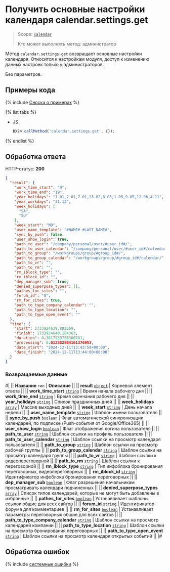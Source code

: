 # Получить основные настройки календаря calendar.settings.get

> Scope: [`calendar`](../scopes/permissions.md)
>
> Кто может выполнять метод: администратор

Метод `calendar.settings.get` возвращает основные настройки календаря. Относится к настройкам модуля, доступ к изменению данных настроек только у администраторов.

Без параметров.

## Примеры кода

{% include [Сноска о примерах](../../_includes/examples.md) %}

{% list tabs %}

- JS

    ```js
    BX24.callMethod('calendar.settings.get', {});
    ```

{% endlist %}

## Обработка ответа

HTTP-статус: **200**

```json
{
  "result": {
    "work_time_start": "9",
    "work_time_end": "19",
    "year_holidays": "1.01,2.01,7.01,23.02,8.03,1.05,9.05,12.06,4.11",
    "year_workdays": "31.12",
    "week_holidays": [
      "SA",
      "SU"
    ],
    "week_start": "MO",
    "user_name_template": "#NAME# #LAST_NAME#",
    "sync_by_push": false,
    "user_show_login": true,
    "path_to_user": "/company/personal/user/#user_id#/",
    "path_to_user_calendar": "/company/personal/user/#user_id#/calendar/",
    "path_to_group": "/workgroups/group/#group_id#/",
    "path_to_group_calendar": "/workgroups/group/#group_id#/calendar/",
    "path_to_vr": "",
    "path_to_rm": "",
    "rm_iblock_type": "",
    "rm_iblock_id": "",
    "dep_manager_sub": true,
    "denied_superpose_types": [],
    "pathes_for_sites": "",
    "forum_id": "8",
    "rm_for_sites": true,
    "path_to_type_company_calendar": "",
    "path_to_type_location": "",
    "path_to_type_open_event": ""
  },
  "time": {
    "start": 1733924639.802569,
    "finish": 1733924640.184363,
    "duration": 0.3817939758300781,
    "processing": 0.012382984161376953,
    "date_start": "2024-12-11T13:43:59+00:00",
    "date_finish": "2024-12-11T13:44:00+00:00"
  }
}
```

### Возвращаемые данные

#|
|| **Название**
`тип` | **Описание** ||
|| **result**
[`object`](../data-types.md) | Корневой элемент ответа ||
|| **work_time_start**
[`string`](../data-types.md) | Время начала рабочего дня ||
|| **work_time_end**
[`string`](../data-types.md) | Время окончания рабочего дня ||
|| **year_holidays**
[`string`](../data-types.md) | Список праздничных дней ||
|| **week_holidays**
[`array`](../data-types.md) | Массив выходных дней ||
|| **week_start**
[`string`](../data-types.md) | День начала недели ||
|| **user_name_template**
[`string`](../data-types.md) | Шаблон имени пользователя ||
|| **sync_by_push**
[`boolean`](../data-types.md) | Флаг автоматической синхронизации календарей, по подписке (Push-события от Google/Office365) ||
|| **user_show_login**
[`boolean`](../data-types.md) | Флаг отображения логина пользователя ||
|| **path_to_user**
[`string`](../data-types.md) | Шаблон ссылки на профиль пользователя ||
|| **path_to_user_calendar**
[`string`](../data-types.md) | Шаблон ссылки на просмотр календаря пользователя ||
|| **path_to_group**
[`string`](../data-types.md) | Шаблон ссылки на просмотр рабочей группы ||
|| **path_to_group_calendar**
[`string`](../data-types.md) | Шаблон ссылки на просмотр календаря группы ||
|| **path_to_vr**
[`string`](../data-types.md) | Шаблон ссылки к видеопереговорной ||
|| **path_to_rm**
[`string`](../data-types.md) | Шаблон ссылки к переговорной ||
|| **rm_iblock_type**
[`string`](../data-types.md) | Тип инфоблока бронирования переговорных, видеопереговорных ||
|| **rm_iblock_id**
[`string`](../data-types.md) | Идентификатор инфоблока бронирования переговорных ||
|| **dep_manager_sub**
[`boolean`](../data-types.md) | Флаг разрешения начальникам просматривать календари подчиненных ||
|| **denied_superpose_types**
[`array`](../data-types.md) | Список типов календарей, которые не могут быть добавлены в избранные ||
|| **pathes_for_sites**
[`boolean`](../data-types.md) | Устанавливает шаблоны ссылок общие для всех сайтов ||
|| **forum_id**
[`string`](../data-types.md) | Идентификатор форума для комментариев ||
|| **rm_for_sites**
[`boolean`](../data-types.md) | Устанавливает параметры переговорных общие для всех сайтов ||
|| **path_to_type_company_calendar**
[`string`](../data-types.md) | Шаблон ссылки на просмотр календарей компании ||
|| **path_to_type_location**
[`string`](../data-types.md) | Шаблон ссылки на просмотр бронирования переговорных ||
|| **path_to_type_open_event**
[`string`](../data-types.md) | Шаблон ссылки на просмотр календаря открытых событий ||
|#

## Обработка ошибок

{% include [системные ошибки](../../_includes/system-errors.md) %}